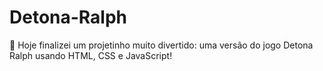 # Detona-Ralph
 🚀 Hoje finalizei um projetinho muito divertido: uma versão do jogo Detona Ralph usando HTML, CSS e JavaScript!
